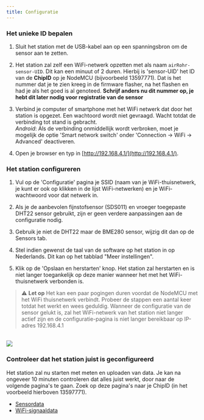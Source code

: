 ```yaml
---
title: Configuratie
---
```

### Het unieke ID bepalen
1. Sluit het station met de USB-kabel aan op een spanningsbron om de sensor aan te zetten.

2. Het station zal zelf een WiFi-netwerk opzetten met als naam `airRohr-sensor-UID`. Dit kan een minuut of 2 duren. Hierbij is 'sensor-UID' het ID van de **ChipID** op je NodeMCU (bijvoorbeeld 13597771). Dat is het nummer dat je te zien kreeg in de firmware flasher, na het flashen en had je als het goed is al genoteed. **Schrijf anders nu dit nummer op, je hebt dit later nodig voor registratie van de sensor**

3. Verbind je computer of smartphone met het WiFi netwerk dat door het station is opgezet. Een wachtoord wordt niet gevraagd. Wacht totdat de verbinding tot stand is gebracht.<br>*Android*: Als de verbinding onmiddellijk wordt verbroken, moet je mogelijk de optie 'Smart network switch' onder 'Connection -> WiFi -> Advanced' deactiveren.

4. Open je browser en typ in [http://192.168.4.1/](http://192.168.4.1/).

### Het station configureren
1. Vul op de 'Configuratie' pagina je SSID (naam van je WiFi-thuisnetwerk, je kunt er ook op klikken in de lijst WiFi-netwerken) en je WiFi-wachtwoord voor dat netwerk in.

2. Als je de aanbevolen fijnstofsensor (SDS011) en vroeger toegepaste DHT22 sensor gebruikt, zijn er geen verdere aanpassingen aan de configuratie nodig.

3. Gebruik je niet de DHT22 maar de BME280 sensor, wijzig dit dan op de Sensors tab.

4. Stel indien gewenst de taal van de software op het station in op Nederlands. Dit kan op het tabblad "Meer instellingen".

5. Klik op de 'Opslaan en herstarten' knop. Het station zal herstarten en is niet langer toegankelijk op deze manier wanneer het met het WiFi-thuisnetwerk verbonden is.

> ⚠️ **Let op**  Het kan een paar pogingen duren voordat de NodeMCU met het WiFi thuisnetwerk verbindt. Probeer de stappen een aantal keer totdat het werkt en wees geduldig. Wanneer de configuratie van de sensor gelukt is, zal het WiFi-netwerk van het station niet langer actief zijn en de configuratie-pagina is niet langer bereikbaar op IP-adres 192.168.4.1

<br>

<img src="../docs/airrohr_config_initial.jpg" loading="lazy"/>
<br>

### Controleer dat het station juist is geconfigureerd
Het station zal nu starten met meten en uploaden van data. Je kan na ongeveer 10 minuten controleren dat alles juist werkt, door naar de volgende pagina's te gaan. Zoek op deze pagina's naar je ChipID (in het voorbeeld hierboven 13597771).

* [Sensordata](https://api-rrd.madavi.de/grafana/d/GUaL5aZMz/pm-sensors)
* [WiFi-signaaldata](https://api-rrd.madavi.de/grafana/d/Fk6mw1WGz/wifi-signal)
